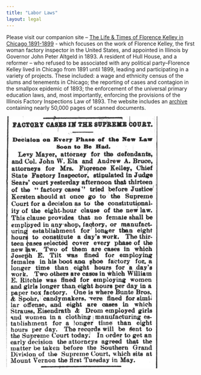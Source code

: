 ```yaml
---
title: "Labor Laws"
layout: legal
---
```


Please visit our companion site – [The Life & Times of Florence Kelley in Chicago 1891-1899](http://florencekelley.northwestern.edu/) - which focuses on the work of Florence Kelley, the first woman factory inspector in the United States, and appointed in Illinois by Governor John Peter Altgeld in 1893. A resident of Hull House, and a reformer – who refused to be associated with any political party–Florence Kelley lived in Chicago from 1891 until 1899, leading and participating in a variety of projects. These included: a wage and ethnicity census of the slums and tenements in Chicago; the reporting of cases and contagion in the smallpox epidemic of 1893; the enforcement of the universal primary education laws, and, most importantly, enforcing the provisions of the Illinois Factory Inspections Law of 1893. The website includes an [archive](http://florencekelley.northwestern.edu/archives/) containing nearly 50,000 pages of scanned documents.

![Factory Cases in the Supreme Court](/static/img/legal/labor/factorycases.jpg)
